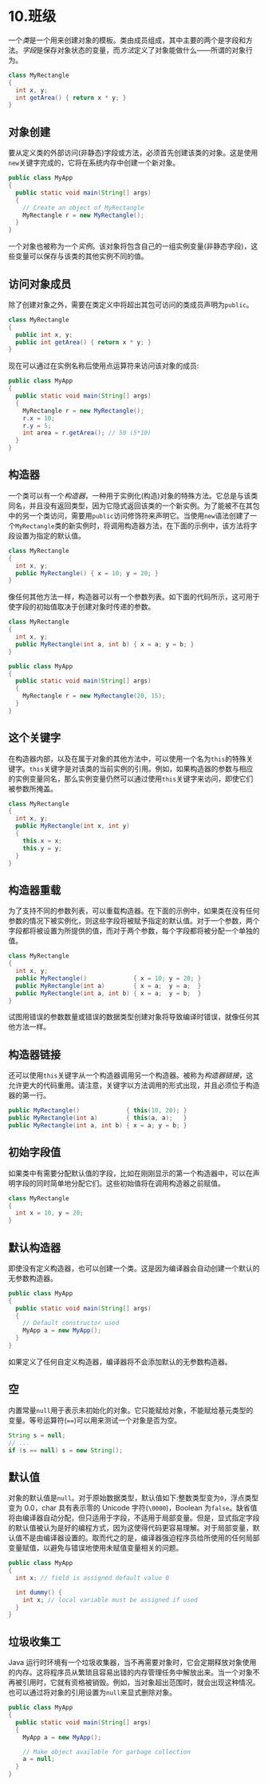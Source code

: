 # 10.班级

一个*类*是一个用来创建对象的模板。类由成员组成，其中主要的两个是字段和方法。*字段*是保存对象状态的变量，而*方法*定义了对象能做什么——所谓的对象行为。

```java
class MyRectangle
{
  int x, y;
  int getArea() { return x * y; }
}

```

## 对象创建

要从定义类的外部访问(非静态)字段或方法，必须首先创建该类的对象。这是使用`new`关键字完成的，它将在系统内存中创建一个新对象。

```java
public class MyApp
{
  public static void main(String[] args)
  {
    // Create an object of MyRectangle
    MyRectangle r = new MyRectangle();
  }
}

```

一个对象也被称为一个*实例*。该对象将包含自己的一组实例变量(非静态字段)，这些变量可以保存与该类的其他实例不同的值。

## 访问对象成员

除了创建对象之外，需要在类定义中将超出其包可访问的类成员声明为`public`。

```java
class MyRectangle
{
  public int x, y;
  public int getArea() { return x * y; }
}

```

现在可以通过在实例名称后使用点运算符来访问该对象的成员:

```java
public class MyApp
{
  public static void main(String[] args)
  {
    MyRectangle r = new MyRectangle();
    r.x = 10;
    r.y = 5;
    int area = r.getArea(); // 50 (5*10)
  }
}

```

## 构造器

一个类可以有一个*构造器*，一种用于实例化(构造)对象的特殊方法。它总是与该类同名，并且没有返回类型，因为它隐式返回该类的一个新实例。为了能被不在其包中的另一个类访问，需要用`public`访问修饰符来声明它。当使用`new`语法创建了一个`MyRectangle`类的新实例时，将调用构造器方法，在下面的示例中，该方法将字段设置为指定的默认值。

```java
class MyRectangle
{
  int x, y;
  public MyRectangle() { x = 10; y = 20; }
}

```

像任何其他方法一样，构造器可以有一个参数列表。如下面的代码所示，这可用于使字段的初始值取决于创建对象时传递的参数。

```java
class MyRectangle
{
  int x, y;
  public MyRectangle(int a, int b) { x = a; y = b; }
}

public class MyApp
{
  public static void main(String[] args)
  {
    MyRectangle r = new MyRectangle(20, 15);
  }
}

```

## 这个关键字

在构造器内部，以及在属于对象的其他方法中，可以使用一个名为`this`的特殊关键字。`this`关键字是对该类的当前实例的引用。例如，如果构造器的参数与相应的实例变量同名，那么实例变量仍然可以通过使用`this`关键字来访问，即使它们被参数所掩盖。

```java
class MyRectangle
{
  int x, y;
  public MyRectangle(int x, int y)
  {
    this.x = x;
    this.y = y;
  }
}

```

## 构造器重载

为了支持不同的参数列表，可以重载构造器。在下面的示例中，如果类在没有任何参数的情况下被实例化，则这些字段将被赋予指定的默认值。对于一个参数，两个字段都将被设置为所提供的值，而对于两个参数，每个字段都将被分配一个单独的值。

```java
class MyRectangle
{
  int x, y;
  public MyRectangle()             { x = 10; y = 20; }
  public MyRectangle(int a)        { x = a;  y = a;  }
  public MyRectangle(int a, int b) { x = a;  y = b;  }
}

```

试图用错误的参数数量或错误的数据类型创建对象将导致编译时错误，就像任何其他方法一样。

## 构造器链接

还可以使用`this`关键字从一个构造器调用另一个构造器。被称为*构造器链接*，这允许更大的代码重用。请注意，关键字以方法调用的形式出现，并且必须位于构造器的第一行。

```java
public MyRectangle()             { this(10, 20); }
public MyRectangle(int a)        { this(a, a);   }
public MyRectangle(int a, int b) { x = a; y = b; }

```

## 初始字段值

如果类中有需要分配默认值的字段，比如在刚刚显示的第一个构造器中，可以在声明字段的同时简单地分配它们。这些初始值将在调用构造器之前赋值。

```java
class MyRectangle
{
  int x = 10, y = 20;
}

```

## 默认构造器

即使没有定义构造器，也可以创建一个类。这是因为编译器会自动创建一个默认的无参数构造器。

```java
public class MyApp
{
  public static void main(String[] args)
  {
    // Default constructor used
    MyApp a = new MyApp();
  }
}

```

如果定义了任何自定义构造器，编译器将不会添加默认的无参数构造器。

## 空

内置常量`null`用于表示未初始化的对象。它只能赋给对象，不能赋给基元类型的变量。等号运算符(`==`)可以用来测试一个对象是否为空。

```java
String s = null;
// ...
if (s == null) s = new String();

```

## 默认值

对象的默认值是`null`。对于原始数据类型，默认值如下:整数类型变为`0`，浮点类型变为 0.0，char 具有表示零的 Unicode 字符(`\0000`)，Boolean 为`false`。缺省值将由编译器自动分配，但只适用于字段，不适用于局部变量。但是，显式指定字段的默认值被认为是好的编程方式，因为这使得代码更容易理解。对于局部变量，默认值不是由编译器设置的。取而代之的是，编译器强迫程序员给所使用的任何局部变量赋值，以避免与错误地使用未赋值变量相关的问题。

```java
public class MyApp
{
  int x; // field is assigned default value 0

  int dummy() {
    int x; // local variable must be assigned if used
  }
}

```

## 垃圾收集工

Java 运行时环境有一个垃圾收集器，当不再需要对象时，它会定期释放对象使用的内存。这将程序员从繁琐且容易出错的内存管理任务中解放出来。当一个对象不再被引用时，它就有资格被销毁。例如，当对象超出范围时，就会出现这种情况。也可以通过将对象的引用设置为`null`来显式删除对象。

```java
public class MyApp
{
  public static void main(String[] args)
  {
    MyApp a = new MyApp();

    // Make object available for garbage collection
    a = null;
  }
}

```